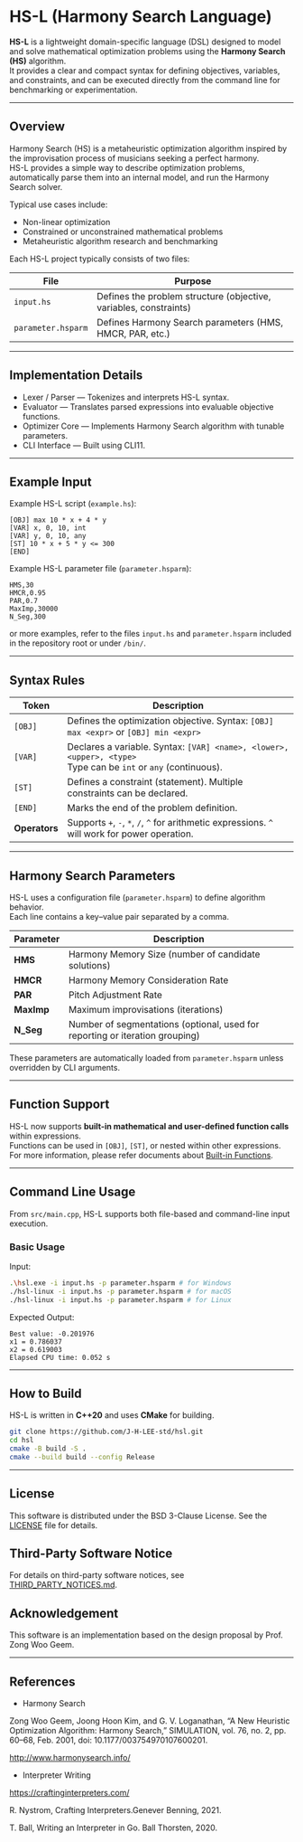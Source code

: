 # HS-L (Harmony Search Language)

**HS-L** is a lightweight domain-specific language (DSL) designed to model and solve mathematical optimization problems using the **Harmony Search (HS)** algorithm.  
It provides a clear and compact syntax for defining objectives, variables, and constraints, and can be executed directly from the command line for benchmarking or experimentation.

---

## Overview

Harmony Search (HS) is a metaheuristic optimization algorithm inspired by the improvisation process of musicians seeking a perfect harmony.  
HS-L provides a simple way to describe optimization problems, automatically parse them into an internal model, and run the Harmony Search solver.

Typical use cases include:
- Non-linear optimization
- Constrained or unconstrained mathematical problems
- Metaheuristic algorithm research and benchmarking

Each HS-L project typically consists of two files:

| File | Purpose |
|------|----------|
| `input.hs` | Defines the problem structure (objective, variables, constraints) |
| `parameter.hsparm` | Defines Harmony Search parameters (HMS, HMCR, PAR, etc.) |

---

## Implementation Details

* Lexer / Parser — Tokenizes and interprets HS-L syntax.
* Evaluator — Translates parsed expressions into evaluable objective functions.
* Optimizer Core — Implements Harmony Search algorithm with tunable parameters.
* CLI Interface — Built using CLI11.

---

## Example Input

Example HS-L script (`example.hs`):

```
[OBJ] max 10 * x + 4 * y
[VAR] x, 0, 10, int
[VAR] y, 0, 10, any
[ST] 10 * x + 5 * y <= 300
[END]
```

Example HS-L parameter file (`parameter.hsparm`):

```
HMS,30
HMCR,0.95
PAR,0.7
MaxImp,30000
N_Seg,300
```

or more examples, refer to the files `input.hs` and `parameter.hsparm` included in the repository root or under `/bin/`.

---

## Syntax Rules

| Token | Description |
|--------|-------------|
| `[OBJ]` | Defines the optimization objective. Syntax: `[OBJ] max <expr>` or `[OBJ] min <expr>` |
| `[VAR]` | Declares a variable. Syntax: `[VAR] <name>, <lower>, <upper>, <type>` <br>Type can be `int` or `any` (continuous). |
| `[ST]` | Defines a constraint (statement). Multiple constraints can be declared. |
| `[END]` | Marks the end of the problem definition. |
| **Operators** | Supports `+`, `-`, `*`, `/`, `^` for arithmetic expressions. `^` will work for power operation. |

---

##  Harmony Search Parameters

HS-L uses a configuration file (`parameter.hsparm`) to define algorithm behavior.  
Each line contains a key–value pair separated by a comma.

| Parameter | Description |
|------------|-------------|
| **HMS** | Harmony Memory Size (number of candidate solutions) |
| **HMCR** | Harmony Memory Consideration Rate |
| **PAR** | Pitch Adjustment Rate |
| **MaxImp** | Maximum improvisations (iterations) |
| **N_Seg** | Number of segmentations (optional, used for reporting or iteration grouping) |

These parameters are automatically loaded from `parameter.hsparm` unless overridden by CLI arguments.

---

## Function Support

HS-L now supports **built-in mathematical and user-defined function calls** within expressions.  
Functions can be used in `[OBJ]`, `[ST]`, or nested within other expressions.
For more information, please refer documents about [Built-in Functions](https://github.com/J-H-LEE-std/hsl/wiki/Built%E2%80%90in-Function).

---

## Command Line Usage

From `src/main.cpp`, HS-L supports both file-based and command-line input execution.

### Basic Usage

Input:
```bash
.\hsl.exe -i input.hs -p parameter.hsparm # for Windows
./hsl-linux -i input.hs -p parameter.hsparm # for macOS
./hsl-linux -i input.hs -p parameter.hsparm # for Linux
```
Expected Output:
```
Best value: -0.201976
x1 = 0.786037
x2 = 0.619003
Elapsed CPU time: 0.052 s
```

---
##  How to Build

HS-L is written in **C++20** and uses **CMake** for building.

```bash
git clone https://github.com/J-H-LEE-std/hsl.git
cd hsl
cmake -B build -S .
cmake --build build --config Release
```

---


## License
This software is distributed under the BSD 3-Clause License. See the [LICENSE](./LICENSE) file for details.

## Third-Party Software Notice
For details on third-party software notices, see [THIRD_PARTY_NOTICES.md](./THIRD_PARTY_NOTICES.md).

## Acknowledgement

This software is an implementation based on the design proposal by Prof. Zong Woo Geem.

---

## References
* Harmony Search

Zong Woo Geem, Joong Hoon Kim, and G. V. Loganathan, “A New Heuristic Optimization Algorithm: Harmony Search,” SIMULATION, vol. 76, no. 2, pp. 60–68, Feb. 2001, doi: 10.1177/003754970107600201.

http://www.harmonysearch.info/

* Interpreter Writing

https://craftinginterpreters.com/

R. Nystrom, Crafting Interpreters.Genever Benning, 2021.

T. Ball, Writing an Interpreter in Go. Ball Thorsten, 2020. 

